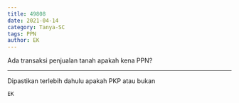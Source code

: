 ```yaml
---
title: 49808
date: 2021-04-14
category: Tanya-SC
tags: PPN
author: EK
---
```


Ada transaksi penjualan tanah apakah kena PPN?

---

Dipastikan terlebih dahulu apakah PKP atau bukan

`EK`
